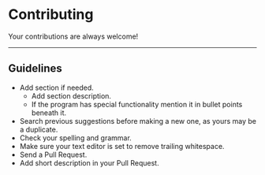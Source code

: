 # Contributing

Your contributions are always welcome!

------------------------------------------------
## Guidelines

- Add section if needed.
    - Add section description.
    - If the program has special functionality mention it in bullet points beneath it.
- Search previous suggestions before making a new one, as yours may be a duplicate.
- Check your spelling and grammar.
- Make sure your text editor is set to remove trailing whitespace.
- Send a Pull Request.
- Add short description in your Pull Request.
